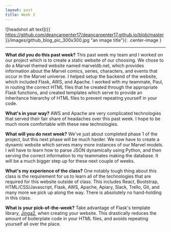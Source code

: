 ```yaml
---
layout: post
title: Week 3
---
```


![headshot alt text]({{ https://github.com/deancarpenter17/deancarpenter17.github.io/blob/master }}/images/github_blog_pic_300x300.jpg "an image title"){: .center-image }

***
 
 
 **What did you do this past week?** This past week my team and I worked on our project which is to create a static website of our choosing. We chose to do a Marvel themed website named marveldb.net, which provides information about the Marvel comics, series, characters, and events that occur in the Marvel universe. I helped setup the backend of the website, which included Flask, AWS, and Apache. I worked with my teammate, Paul, in routing the correct HTML files that he created through the appropriate Flask functions, and created templates which serve to provide an inheritance hierarchy of HTML files to prevent repeating yourself in your code.
 
 **What's in your way?** AWS and Apache are very complicated technologies that served their fair share of headaches over this past week. I hope to be much more comfortable with these new technologies.

**What will you do next week?** We've just about completed phase 1 of the project, but this next phase will be much harder. We now have to create a dynamic website which serves many more instances of our Marvel models. I will have to learn how to parse JSON dynamically using Python, and then serving the correct information to my teammates making the database. It will be a much bigger step up for these next couple of weeks.

**What's my experience of the class?** One notably tough thing about this class is the requirement for us to learn all of the technologies that are required for this website outside of class. This includes React, Bootstrap, HTML/CSS/Javascript, Flask, AWS, Apache, Apiary, Slack, Trello, Git, and many more we pick up along the way. There is absolutely no hand-holding in this class.

**What is your pick-of-the-week?** Take advantage of Flask's template library, <a href="http://jinja.pocoo.org/docs/2.9/templates/">Jinga2</a>, when creating your website. This drastically reduces the amount of boilerplate code in your HTML files, and avoids repeating yourself all over the place.
